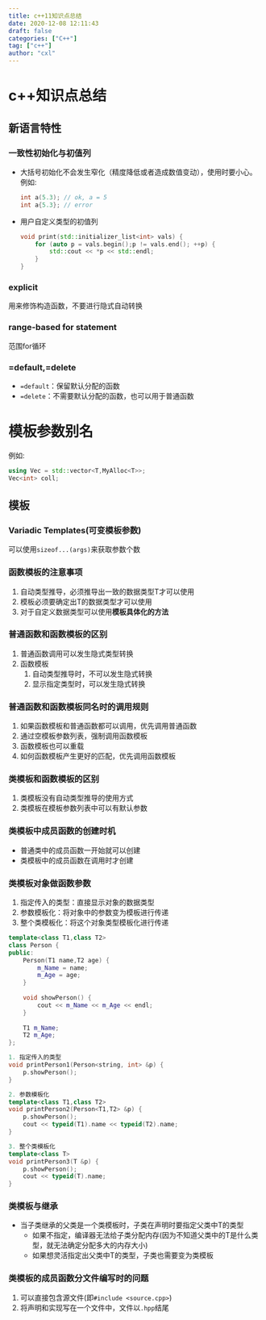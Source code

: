 ```yaml
---
title: c++11知识点总结
date: 2020-12-08 12:11:43
draft: false
categories: ["C++"]
tag: ["c++"]
author: "cxl"
---
```

# c++知识点总结

## 新语言特性

### 一致性初始化与初值列

* 大括号初始化不会发生窄化（精度降低或者造成数值变动），使用时要小心。例如:
  ```c++
  int a(5.3); // ok, a = 5
  int a{5.3}; // error
  ```
* 用户自定义类型的初值列
  ```c++
  void print(std::initializer_list<int> vals) {
      for (auto p = vals.begin();p != vals.end(); ++p) {
          std::cout << *p << std::endl;
      }
  }
  ```

### explicit
用来修饰构造函数，不要进行隐式自动转换

### range-based for statement
范围for循环

### =default,=delete
  * `=default`：保留默认分配的函数
  * `=delete`：不需要默认分配的函数，也可以用于普通函数

# 模板参数别名
例如:
```c++
using Vec = std::vector<T,MyAlloc<T>>;
Vec<int> coll;
```

## 模板

### Variadic Templates(可变模板参数)
可以使用`sizeof...(args)`来获取参数个数

### 函数模板的注意事项
1. 自动类型推导，必须推导出一致的数据类型T才可以使用
2. 模板必须要确定出T的数据类型才可以使用
3. 对于自定义数据类型可以使用**模板具体化的方法**

### 普通函数和函数模板的区别
1. 普通函数调用可以发生隐式类型转换
2. 函数模板
   1. 自动类型推导时，不可以发生隐式转换
   2. 显示指定类型时，可以发生隐式转换
   
### 普通函数和函数模板同名时的调用规则
1. 如果函数模板和普通函数都可以调用，优先调用普通函数
2. 通过空模板参数列表，强制调用函数模板
3. 函数模板也可以重载
4. 如何函数模板产生更好的匹配，优先调用函数模板

### 类模板和函数模板的区别
1. 类模板没有自动类型推导的使用方式
2. 类模板在模板参数列表中可以有默认参数

### 类模板中成员函数的创建时机
* 普通类中的成员函数一开始就可以创建
* 类模板中的成员函数在调用时才创建

### 类模板对象做函数参数
1. 指定传入的类型：直接显示对象的数据类型
2. 参数模板化：将对象中的参数变为模板进行传递
3. 整个类模板化：将这个对象类型模板化进行传递
```c++
template<class T1,class T2>
class Person {
public:
	Person(T1 name,T2 age) {
		m_Name = name;
		m_Age = age;
	}
	
	void showPerson() {
		cout << m_Name << m_Age << endl;
	}
	
	T1 m_Name;
	T2 m_Age;
};

1. 指定传入的类型
void printPerson1(Person<string, int> &p) {
	p.showPerson();
}

2. 参数模板化
template<class T1,class T2>
void printPerson2(Person<T1,T2> &p) {
	p.showPerson();
	cout << typeid(T1).name << typeid(T2).name;
}

3. 整个类模板化
template<class T>
void printPerson3(T &p) {
	p.showPerson();
	cout << typeid(T).name;
}

```

### 类模板与继承
* 当子类继承的父类是一个类模板时，子类在声明时要指定父类中T的类型
  * 如果不指定，编译器无法给子类分配内存(因为不知道父类中的T是什么类型，就无法确定分配多大的内存大小)
  * 如果想灵活指定出父类中T的类型，子类也需要变为类模板
  
### 类模板的成员函数分文件编写时的问题
1. 可以直接包含源文件(即`#include <source.cpp>`)
2. 将声明和实现写在一个文件中，文件以`.hpp`结尾
